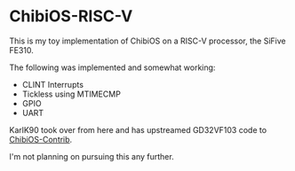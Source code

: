 # ChibiOS-RISC-V

This is my toy implementation of ChibiOS on a RISC-V processor, the SiFive FE310.

The following was implemented and somewhat working:
- CLINT Interrupts
- Tickless using MTIMECMP
- GPIO
- UART

KarlK90 took over from here and has upstreamed GD32VF103 code to [ChibiOS-Contrib](https://github.com/ChibiOS/ChibiOS-Contrib).

I'm not planning on pursuing this any further.

